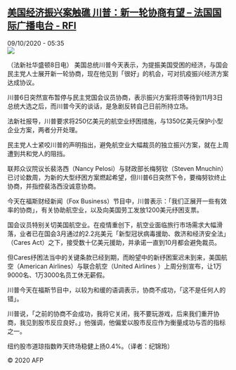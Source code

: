 <!--1602219239000-->
[美国经济振兴案触礁 川普：新一轮协商有望 – 法国国际广播电台 - RFI](http://www.rfi.fr//cn/contenu/20201009-%E7%BE%8E%E5%9B%BD%E7%BB%8F%E6%B5%8E%E6%8C%AF%E5%85%B4%E6%A1%88%E8%A7%A6%E7%A4%81-%E5%B7%9D%E6%99%AE%E6%96%B0%E4%B8%80%E8%BD%AE%E5%8D%8F%E5%95%86%E6%9C%89%E6%9C%9B)
------

<div>09/10/2020 - 05:35</div><img src="https://s.rfi.fr/media/display/1a54e8a0-09e4-11eb-8b9f-005056a98db9/w:310/p:16x9/int0002b.201009113501.jpg"><div class="t-content__body u-clearfix"><p>（法新社华盛顿8日电）    美国总统川普今天表示，为提振美国受困的经济，与国会民主党人士展开新一轮协商，现在他见到「很好」的机会，可对抗疫振兴经济方案达成协议。</p><p>    川普6日突然宣布暂停与民主党国会议员协商，表示振兴方案将须等待到11月3日总统大选之后，而川普今天的谈话，是急剧反转自己日前所持立场。</p><p>    法新社报导，川普要求将250亿美元的航空业纾困措施，与1350亿美元保护小型企业方案，两者分开处理。</p><p>    民主党人士紧咬川普的声明指出，避免航空业大幅裁员的独立振兴方案，就在上周遭到共和党人的阻挡。</p><p>    联邦众议院议长裴洛西（Nancy Pelosi）与财政部长梅努钦（Steven Mnuchin）已讨论数周，为新的大型纾困方案燃起希望，但川普6日突然下令，要梅努钦终止协商，并指控裴洛西没诚意协商。</p><p>    今天在福斯财经新闻（Fox Business）节目中，川普表示：「我们正展开一些有效率的协商」，有关协助航空业，以及向美国劳工发放1200美元纾困支票。</p><p>    国会议员特别关切美国航空业。在疫情重创下，航空业面临旅行市场需求大幅滑落，业者已在国会3月通过的2.2兆美元「新型冠状病毒援助、救济和经济安全法」（Cares Act）之下，接受数十亿美元援助，并承诺一直到10月都会避免裁员。</p><p>    但Cares纾困法当中的关键条款已经到期，而盼望中的新纾困案迟未到来，美国航空（American Airlines）与联合航空（United Airlines ）上周分别宣布，让1万9000名、1万3000名员工休无薪假。</p><p>    川普今天在福斯节目中，以较为和缓的语调表示，协商不成功，「这不是任何人的错」。</p><p>    川普说，「之前的协商不会成功，我将它关闭，我不要玩游戏，后来我们重开协商，我见到股市反应良好。」他强调，他偏爱以股市反应作为衡量成功与否的指标之一。</p><p>    纽约股市道琼指数昨天终场稳健上扬0.4%。（译者：纪锦玲）</p><p class="t-copyright">© 2020 AFP</p>        </div>
